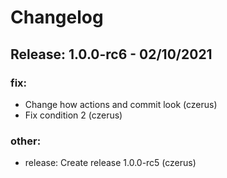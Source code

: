 # Changelog
## Release: 1.0.0-rc6 - 02/10/2021
### fix:
* Change how actions and commit look (czerus)
* Fix condition 2 (czerus)
### other:
* release: Create release 1.0.0-rc5 (czerus)

